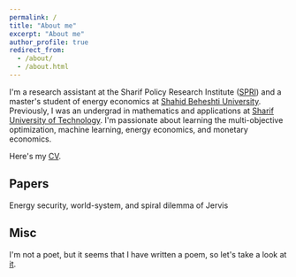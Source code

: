 ```yaml
---
permalink: /
title: "About me"
excerpt: "About me"
author_profile: true
redirect_from: 
  - /about/
  - /about.html
---
```


I'm a research assistant at the Sharif Policy Research Institute ([SPRI](https://spri.sharif.ir/en/)) and a master's student of energy economics at [Shahid Beheshti University](https://en.sbu.ac.ir/). Previously, I was an undergrad in mathematics and applications at [Sharif University of Technology](https://en.sharif.edu/). I'm passionate about learning the multi-objective optimization, machine learning, energy economics, and monetary economics.

Here's my [CV](https://alifaryadras.github.io/_pages/CV_Ali_Faryadras.pdf).

Papers
-
Energy security, world-system, and spiral dilemma of Jervis

Misc
-
I'm not a poet, but it seems that I have written a poem, so let's take a look at [it](https://allpoetry.com/Faryad).
